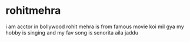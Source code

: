 # rohitmehra
i am acctor in bollywood
rohit mehra is from famous movie koi mil gya
my hobby is singing and my fav song is senorita
aila jaddu
